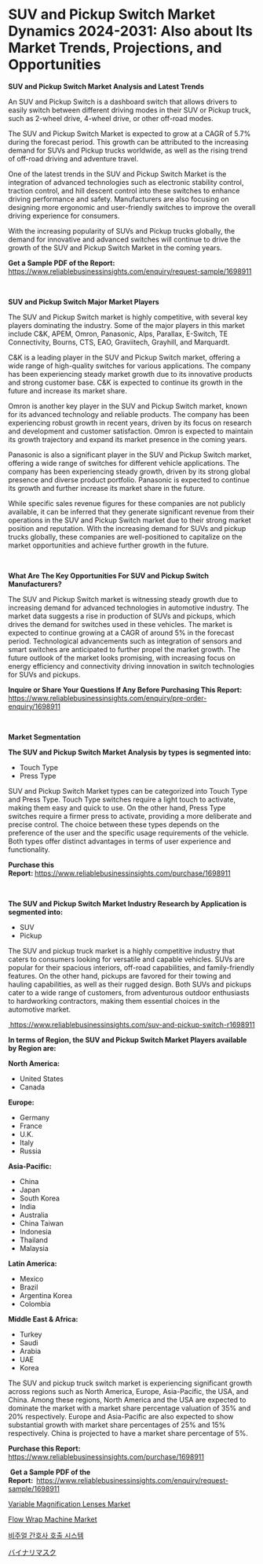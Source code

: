 <p><h1>SUV and Pickup Switch Market Dynamics 2024-2031: Also about Its Market Trends, Projections, and Opportunities</h1></p><p><strong>SUV and Pickup Switch Market Analysis and Latest Trends</strong></p>
<p><p>An SUV and Pickup Switch is a dashboard switch that allows drivers to easily switch between different driving modes in their SUV or Pickup truck, such as 2-wheel drive, 4-wheel drive, or other off-road modes. </p><p>The SUV and Pickup Switch Market is expected to grow at a CAGR of 5.7% during the forecast period. This growth can be attributed to the increasing demand for SUVs and Pickup trucks worldwide, as well as the rising trend of off-road driving and adventure travel. </p><p>One of the latest trends in the SUV and Pickup Switch Market is the integration of advanced technologies such as electronic stability control, traction control, and hill descent control into these switches to enhance driving performance and safety. Manufacturers are also focusing on designing more ergonomic and user-friendly switches to improve the overall driving experience for consumers.</p><p>With the increasing popularity of SUVs and Pickup trucks globally, the demand for innovative and advanced switches will continue to drive the growth of the SUV and Pickup Switch Market in the coming years.</p></p>
<p><strong>Get a Sample PDF of the Report:&nbsp;</strong> <a href="https://www.reliablebusinessinsights.com/enquiry/request-sample/1698911">https://www.reliablebusinessinsights.com/enquiry/request-sample/1698911</a></p>
<p>&nbsp;</p>
<p><strong>SUV and Pickup Switch Major Market Players</strong></p>
<p><p>The SUV and Pickup Switch market is highly competitive, with several key players dominating the industry. Some of the major players in this market include C&K, APEM, Omron, Panasonic, Alps, Parallax, E-Switch, TE Connectivity, Bourns, CTS, EAO, Graviitech, Grayhill, and Marquardt.</p><p>C&K is a leading player in the SUV and Pickup Switch market, offering a wide range of high-quality switches for various applications. The company has been experiencing steady market growth due to its innovative products and strong customer base. C&K is expected to continue its growth in the future and increase its market share.</p><p>Omron is another key player in the SUV and Pickup Switch market, known for its advanced technology and reliable products. The company has been experiencing robust growth in recent years, driven by its focus on research and development and customer satisfaction. Omron is expected to maintain its growth trajectory and expand its market presence in the coming years.</p><p>Panasonic is also a significant player in the SUV and Pickup Switch market, offering a wide range of switches for different vehicle applications. The company has been experiencing steady growth, driven by its strong global presence and diverse product portfolio. Panasonic is expected to continue its growth and further increase its market share in the future.</p><p>While specific sales revenue figures for these companies are not publicly available, it can be inferred that they generate significant revenue from their operations in the SUV and Pickup Switch market due to their strong market position and reputation. With the increasing demand for SUVs and pickup trucks globally, these companies are well-positioned to capitalize on the market opportunities and achieve further growth in the future.</p></p>
<p>&nbsp;</p>
<p><strong>What Are The Key Opportunities For SUV and Pickup Switch Manufacturers?</strong></p>
<p><p>The SUV and Pickup Switch market is witnessing steady growth due to increasing demand for advanced technologies in automotive industry. The market data suggests a rise in production of SUVs and pickups, which drives the demand for switches used in these vehicles. The market is expected to continue growing at a CAGR of around 5% in the forecast period. Technological advancements such as integration of sensors and smart switches are anticipated to further propel the market growth. The future outlook of the market looks promising, with increasing focus on energy efficiency and connectivity driving innovation in switch technologies for SUVs and pickups.</p></p>
<p><strong>Inquire or Share Your Questions If Any Before Purchasing This Report:</strong> <a href="https://www.reliablebusinessinsights.com/enquiry/pre-order-enquiry/1698911">https://www.reliablebusinessinsights.com/enquiry/pre-order-enquiry/1698911</a></p>
<p>&nbsp;</p>
<p><strong>Market Segmentation</strong></p>
<p><strong>The SUV and Pickup Switch Market Analysis by types is segmented into:</strong></p>
<p><ul><li>Touch Type</li><li>Press Type</li></ul></p>
<p><p>SUV and Pickup Switch Market types can be categorized into Touch Type and Press Type. Touch Type switches require a light touch to activate, making them easy and quick to use. On the other hand, Press Type switches require a firmer press to activate, providing a more deliberate and precise control. The choice between these types depends on the preference of the user and the specific usage requirements of the vehicle. Both types offer distinct advantages in terms of user experience and functionality.</p></p>
<p><strong>Purchase this Report:&nbsp;</strong><a href="https://www.reliablebusinessinsights.com/purchase/1698911">https://www.reliablebusinessinsights.com/purchase/1698911</a></p>
<p>&nbsp;</p>
<p><strong>The SUV and Pickup Switch Market Industry Research by Application is segmented into:</strong></p>
<p><ul><li>SUV</li><li>Pickup</li></ul></p>
<p><p>The SUV and pickup truck market is a highly competitive industry that caters to consumers looking for versatile and capable vehicles. SUVs are popular for their spacious interiors, off-road capabilities, and family-friendly features. On the other hand, pickups are favored for their towing and hauling capabilities, as well as their rugged design. Both SUVs and pickups cater to a wide range of customers, from adventurous outdoor enthusiasts to hardworking contractors, making them essential choices in the automotive market.</p></p>
<p><a href="https://www.reliablebusinessinsights.com/suv-and-pickup-switch-r1698911">&nbsp;https://www.reliablebusinessinsights.com/suv-and-pickup-switch-r1698911</a></p>
<p><strong>In terms of Region, the SUV and Pickup Switch Market Players available by Region are:</strong></p>
<p>
    <p> <strong> North America: </strong>
        <ul>
            <li>United States</li>
            <li>Canada</li>
        </ul>
        </p> 
    <p> <strong> Europe: </strong>
        <ul>
            <li>Germany</li>
            <li>France</li>
            <li>U.K.</li>
            <li>Italy</li>
            <li>Russia</li>
        </ul>
        </p> 
    <p> <strong> Asia-Pacific: </strong>
        <ul>
            <li>China</li>
            <li>Japan</li>
            <li>South Korea</li>
            <li>India</li>
            <li>Australia</li>
            <li>China Taiwan</li>
            <li>Indonesia</li>
            <li>Thailand</li>
            <li>Malaysia</li>
        </ul>
        </p> 
    <p> <strong> Latin America: </strong>
        <ul>
            <li>Mexico</li>
            <li>Brazil</li>
            <li>Argentina Korea</li>
            <li>Colombia</li>
        </ul>
        </p> 
    <p> <strong> Middle East & Africa: </strong>
        <ul>
            <li>Turkey</li>
            <li>Saudi</li>
            <li>Arabia</li>
            <li>UAE</li>
            <li>Korea</li>
        </ul>
    </p>
    </p>
<p><p>The SUV and pickup truck switch market is experiencing significant growth across regions such as North America, Europe, Asia-Pacific, the USA, and China. Among these regions, North America and the USA are expected to dominate the market with a market share percentage valuation of 35% and 20% respectively. Europe and Asia-Pacific are also expected to show substantial growth with market share percentages of 25% and 15% respectively. China is projected to have a market share percentage of 5%.</p></p>
<p><strong>Purchase this Report: </strong><a href="https://www.reliablebusinessinsights.com/purchase/1698911">https://www.reliablebusinessinsights.com/purchase/1698911</a></p>
<p>&nbsp;<strong>Get a Sample PDF of the Report:&nbsp;&nbsp;</strong><a href="https://www.reliablebusinessinsights.com/enquiry/request-sample/1698911">https://www.reliablebusinessinsights.com/enquiry/request-sample/1698911</a></p>
<p><strong></strong></p>
<p><p><a href="https://github.com/mabutironaldo/Market-Research-Report-List-4/blob/main/variable-magnification-lenses-market.md">Variable Magnification Lenses Market</a></p><p><a href="https://github.com/JermaineCrona2023/Market-Research-Report-List-1/blob/main/flow-wrap-machine-market.md">Flow Wrap Machine Market</a></p><p><a href="https://github.com/AnthonyWratten/Market-Research-Report-List-1/blob/main/8933629122588.md">비주얼 간호사 호출 시스템</a></p><p><a href="https://github.com/DudleyFerry/Market-Research-Report-List-1/blob/main/1815634124581.md">バイナリマスク</a></p></p>